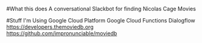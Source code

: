 #What this does
A conversational Slackbot for finding Nicolas Cage Movies 

#Stuff I'm Using 
Google Cloud Platform 
Google Cloud Functions 
Dialogflow
https://developers.themoviedb.org
https://github.com/impronunciable/moviedb
